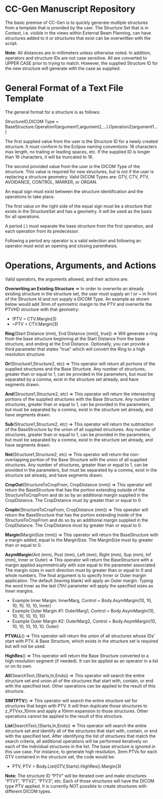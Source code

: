 # CC-Gen Manuscript Repository

The basic premise of CC-Gen is to quickly generate multiple structures from a template that is provided by the user. The Structure Set that is in Context, i.e. visible in the views within External Beam Planning, can have structures added to it or structures that exist can be overwritten with the script.

<b>Note:</b> All distances are in millimeters unless otherwise noted. In addition, operators and structure IDs are not case sensitive. All are converted to UPPER CASE prior to trying to match. However, the supplied Structure ID for the new structure will generate with the case as supplied.

# General Format of a Text File Template
The general format for a structure is as follows:

StructureID,DICOM Type = BaseStructure.Operation1(argument1,argument2,...).Operation2(argument1...)

The first supplied value from the user is the Structure ID for a newly created structure. It must conform to the Eclipse naming conventions: 16 characters max length, no trailing or leading spaces, etc. If the supplied ID is longer than 16 characters, it will be truncated to 16.

The second provided value from the user is the DICOM Type of the structure. This value is required for new structures, but is not if the user is replacing a structure geometry. Valid DICOM Types are: GTV, CTV, PTV, AVOIDANCE, CONTROL, MARKER, or ORGAN.

An equal sign must exist between the structure identification and the operations to take place.

The first value on the right side of the equal sign must be a structure that exists in the StructureSet and has a geometry. It will be used as the basis for all operations. 

A period (.) must separate the base structure from the first operation, and each operation from its predecessor. 

Following a period any operator is a valid selection and following an operator must exist an opening and closing parenthesis.

# Operations, Arguments, and Actions

Valid operators, the arguments allowed, and their actions are:

<b>Overwriting an Existing Structure</b> => In order to overwrite an already existing structure in the structure set, the user must supply an ! or ~ in front of the Structure Id and not supply a DICOM Type. An example as shown below would add 3mm of symmetric margin to the PTV and overwrite the PTVHD structure with that geometry:
<ul>
  <li>!PTV = CTV.Margin(3)</li>
  <li>~PTV = CTV.Margin(3)</li>
</ul>

<b>Ring</b>(Start Distance (mm), End Distance (mm)[, true]) => Will generate a ring from the base structure beginning at the Start Distance from the base structure, and ending at the End Distance. Optionally, you can provide a third parameter that states "true" which will convert the Ring to a high resolution structure.

<b>Or</b>(Structure1,Structure2, etc) =>  This operator will return all portions of the supplied structures and the Base Structure. Any number of structures, greater than or equal to 1, can be provided in the parameters, but must be separated by a comma, exist in the structure set already, and have segments drawn.

<b>And</b>(Structure1,Structure2, etc) => This operator will return the intersecting portions of the supplied structures with the Base Structure. Any number of structures, greater than or equal to 1, can be provided in the parameters, but must be separated by a comma, exist in the structure set already, and have segments drawn.

<b>Sub</b>(Structure1,Structure2, etc) => This operator will return the subtraction of the BaseStructure by the union of all supplied structures. Any number of structures, greater than or equal to 1, can be provided in the parameters, but must be separated by a comma, exist in the structure set already, and have segments drawn.

<b>Not</b>(Structure1,Structure2, etc) => This operator will return the non-overlapping portion of the Base Structure with the union of all supplied structures. Any number of structures, greater than or equal to 1, can be provided in the parameters, but must be separated by a comma, exist in the structure set already, and have segments drawn.

<b>CropOut</b>(StructureToCropFrom, CropDistance (mm)) => This operator will return the BaseStructure that has the portion extending outside of the StructureToCropFrom and do so by an additional margin supplied in the CropDistance. The CropDistance must by greater than or equal to 0.

<b>CropIn</b>(StructureToCropFrom, CropDistance (mm)) => This operator will return the BaseStructure that has the portion extending inside of the StructureToCropFrom and do so by an additional margin supplied in the CropDistance. The CropDistance must by greater than or equal to 0.

<b>Margin</b>(MarginSize (mm)) => This operator will return the BaseStructure with a margin added, equal to the MarginSize. The MarginSize must by greater than or equal to 0.

<b>AsymMargin</b>(Ant (mm), Post (mm), Left (mm), Right (mm), Sup (mm), Inf (mm), Inner or Outer) => This operator will return the BaseStructure with a margin applied asymmetrically with size equal to the parameter associated. The margin sizes in each direction must by greater than or equal to 0 and whole numbers. The final argument is to specify Inner or Outer margin application. The default (leaving blank) will apply an Outer margin. Typing the word Inner as the last (7th) parameter will apply the specified sizes as Inner margins.
<ul>
  <li>Example Inner Margin: InnerMarg, Control = Body.AsymMargin(10, 10, 10, 10, 10, 10, Inner)</li>
  <li>Example Outer Margin #1: OuterMarg1, Control = Body.AsymMargin(10, 10, 10, 10, 10, 10)</li>
  <li>Example Outer Margin #2: OuterMarg2, Control = Body.AsymMargin(10, 10, 10, 10, 10, 10, Outer)</li>
</ul>

<b>PTVALL</b>() => This operator will return the union of all structures whose IDs' start with PTV. A Base Structure, which exists in the structure set is required but will not be used.

<b>HighRes</b>() => This operator will return the Base Structure converted to a high resolution segment (if needed). It can be applied as an operator in a list or on its own.

<b>All</b>(SearchText,(Starts,In,Ends)) => This operator will search the entire structure set and union all of the structures that start with, contain, or end with the specified text. Other operations can be applied to the result of this structure.

<b>SIMTPTV</b>() => This operator will search the entire structure set for structures that begin with PTV. It will then duplicate those structures to z_PTVxx_10mm and apply a 10mm expansion to those structures. Other operations cannot be applied to the result of this structure.

<b>List</b>(SearchText,(Starts,In,Ends)) => This operator will search the entire structure set and identify all of the structures that start with, contain, or end with the specified text. After identifying the list of structures that match the search criteria, all additional operations will be performed iteratively on each of the individual structures in the list. The base structure is ignored in this use case. For instance, to generate high resolution, 3mm PTVs for each GTV contained in the structure set, the code would be:
<ul>
  <li>PTV, PTV = Body.List(GTV,Starts).HighRes().Margin(3)</li>
</ul>
<b>Note:</b> The structure ID “PTV” will be iterated over and make structures “PTV1”, “PTV2”, “PTV3”, etc. Each of those structures will have the DICOM type PTV applied. It is currently NOT possible to create structures with different DICOM types.
